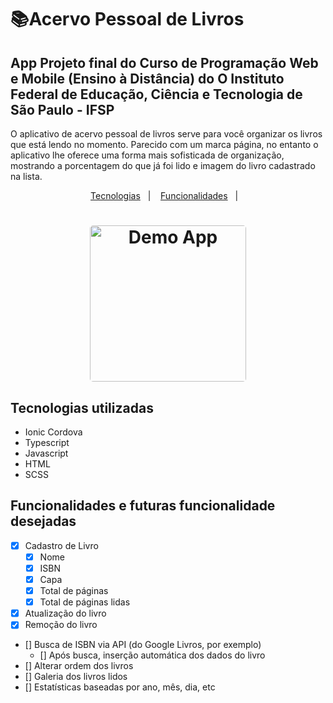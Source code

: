 # 📚Acervo Pessoal de Livros

## App Projeto final do Curso de Programação Web e Mobile (Ensino à Distância) do O Instituto Federal de Educação, Ciência e Tecnologia de São Paulo - IFSP

O aplicativo de acervo pessoal de livros serve para você organizar os livros que está lendo no momento. Parecido com um marca página, no entanto o aplicativo lhe oferece uma forma mais sofisticada de organização, mostrando a porcentagem do que já foi lido e imagem do livro cadastrado na lista.

<p align="center">
  <a href="#Tecnologias-utilizadas">Tecnologias</a>&nbsp;&nbsp;&nbsp;|&nbsp;&nbsp;&nbsp;
  <a href="#Funcionalidades-e-futuras-funcionalidade-desejadas">Funcionalidades</a>&nbsp;&nbsp;&nbsp;|&nbsp;&nbsp;&nbsp;
  <!-- <a href="#memo-license">Contribua</a> -->
</p>

<h1 align="center">
  <img width="250" style="border-radius: 5px" alt="Demo App" src="./src/assets/demo-app.gif" />
</h1>

## Tecnologias utilizadas
- Ionic Cordova
- Typescript
- Javascript
- HTML
- SCSS

## Funcionalidades e futuras funcionalidade desejadas
- [x] Cadastro de Livro
    - [x] Nome
    - [x] ISBN
    - [x] Capa
    - [x] Total de páginas
    - [x] Total de páginas lidas
- [x] Atualização do livro
- [x] Remoção do livro
- [] Busca de ISBN via API (do Google Livros, por exemplo)
    - [] Após busca, inserção automática dos dados do livro
- [] Alterar ordem dos livros
- [] Galeria dos livros lidos
- [] Estatísticas baseadas por ano, mês, dia, etc